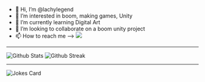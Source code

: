 
- 👋 Hi, I’m @lachylegend
- 👀 I’m interested in boom, making games, Unity
- 🌱 I’m currently learning Digital Art
- 💞️ I’m looking to collaborate on a boom unity project
- 📫 How to reach me --> [![](https://dcbadge.vercel.app/api/shield/618689924970840103)](https://discordapp.com/users/618689924970840103)
---
<!--
<p align="center"><img src="https://github-readme-stats.vercel.app/api/top-langs/?username=lachylegend&layout=compact&hide=TSQL&theme=chartreuse-dark"></p>
[![GitHub Game of Life](https://github4life.herokuapp.com/lachylegend.gif?z=6)](https://github4life.herokuapp.com/lachylegend)
-->
![Github Stats](https://github-readme-stats.vercel.app/api?username=lachylegend&count_private=true&show_icons=true&&theme=chartreuse-dark&include_all_commits=true)
![Github Streak](https://github-readme-streak-stats.herokuapp.com?user=lachylegend&theme=chartreuse-dark)

---

![Jokes Card](https://readme-jokes.vercel.app/api)
<!---
lachylegend/lachylegend is a ✨ special ✨ repository because its `README.md` (this file) appears on your GitHub profile.
You can click the Preview link to take a look at your changes.
--->
